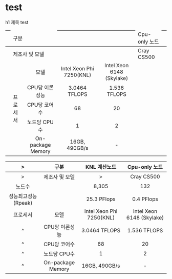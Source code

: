 # test
h1 제목
test


|<td colspan="2">구분</td>||<td colspan="2">Cpu-only 노드</td>||
|:---:|:---:|:---:|:---:|
|<td colspan="2">제조사 및 모델</td>||<td colspan="2">Cray CS500</td>||
|<td rowspan="5">프로세서</td>|모델|Intel Xeon Phi 7250(KNL)|Intel Xeon 6148 (Skylake)|
||CPU당 이론성능|3.0464 TFLOPS|1.536 TFLOPS|
||CPU당 코어수|68|20|
||노드당 CPU수|1|2|
||On-package Memory|16GB, 490GB/s|-|



|>|구분|KNL 계산노드|Cpu-only 노드|
|:---:|:---:|:---:|:---:|
|>|제조사 및 모델|>|Cray CS500|
|노드수||8,305|132|
|성능최고성능(Rpeak)||25.3 PFlops|0.4 PFlops|
|프로세서|모델|Intel Xeon Phi 7250(KNL)|Intel Xeon 6148 (Skylake)|
|^|CPU당 이론성능|3.0464 TFLOPS|1.536 TFLOPS|
|^|CPU당 코어수|68|20|
|^|노드당 CPU수|1|2|
|^|On-package Memory|16GB, 490GB/s|-|

